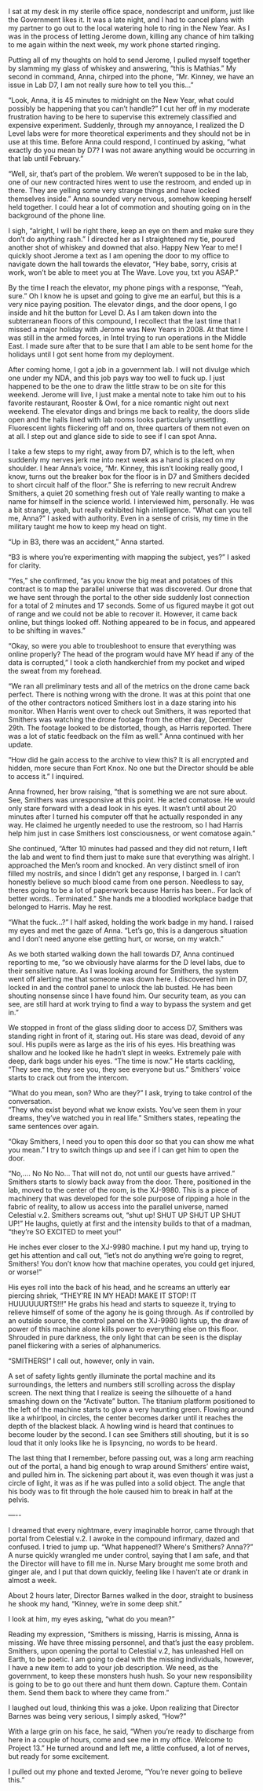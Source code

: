 I sat at my desk in my sterile office space, nondescript and uniform, just like the Government likes it. It was a late night, and I had to cancel plans with my partner to go out to the local watering hole to ring in the New Year. As I was in the process of letting Jerome down, killing any chance of him talking to me again within the next week, my work phone started ringing.

  
Putting all of my thoughts on hold to send Jerome, I pulled myself together by slamming my glass of whiskey and answering, “this is Mathias.” My second in command, Anna, chirped into the phone, “Mr. Kinney, we have an issue in Lab D7, I am not really sure how to tell you this…”

  
“Look, Anna, it is 45 minutes to midnight on the New Year, what could possibly be happening that you can’t handle?” I cut her off in my moderate frustration having to be here to supervise this extremely classified and expensive experiment. Suddenly, through my annoyance, I realized the D Level labs were for more theoretical experiments and they should not be in use at this time. Before Anna could respond, I continued by asking, “what exactly do you mean by D7? I was not aware anything would be occurring in that lab until February.”  


“Well, sir, that’s part of the problem. We weren’t supposed to be in the lab, one of our new contracted hires went to use the restroom, and ended up in there. They are yelling some very strange things and have locked themselves inside.” Anna sounded very nervous, somehow keeping herself held together. I could hear a lot of commotion and shouting going on in the background of the phone line.  


I sigh, “alright, I will be right there, keep an eye on them and make sure they don’t do anything rash.” I directed her as I straightened my tie, poured another shot of whiskey and downed that also. Happy New Year to me! I quickly shoot Jerome a text as I am opening the door to my office to navigate down the hall towards the elevator, “Hey babe, sorry, crisis at work, won’t be able to meet you at The Wave. Love you, txt you ASAP.”  


By the time I reach the elevator, my phone pings with a response, “Yeah, sure.” Oh I know he is upset and going to give me an earful, but this is a very nice paying position. The elevator dings, and the door opens, I go inside and hit the button for Level D. As I am taken down into the subterranean floors of this compound, I recollect that the last time that I missed a major holiday with Jerome was New Years in 2008. At that time I was still in the armed forces, in Intel trying to run operations in the Middle East. I made sure after that to be sure that I am able to be sent home for the holidays until I got sent home from my deployment.  


After coming home, I got a job in a government lab. I will not divulge which one under my NDA, and this job pays way too well to fuck up. I just happened to be the one to draw the little straw to be on site for this weekend. Jerome will live, I just make a mental note to take him out to his favorite restaurant, Rooster & Owl, for a nice romantic night out next weekend. The elevator dings and brings me back to reality, the doors slide open and the halls lined with lab rooms looks particularly unsettling. Fluorescent lights flickering off and on, three quarters of them not even on at all. I step out and glance side to side to see if I can spot Anna.  


I take a few steps to my right, away from D7, which is to the left, when suddenly my nerves jerk me into next week as a hand is placed on my shoulder. I hear Anna’s voice, “Mr. Kinney, this isn’t looking really good, I know, turns out the breaker box for the floor is in D7 and Smithers decided to short circuit half of the floor.” She is referring to new recruit Andrew Smithers, a quiet 20 something fresh out of Yale really wanting to make a name for himself in the science world. I interviewed him, personally. He was a bit strange, yeah, but really exhibited high intelligence. “What can you tell me, Anna?” I asked with authority. Even in a sense of crisis, my time in the military taught me how to keep my head on tight.  


“Up in B3, there was an accident,” Anna started.  


“B3 is where you’re experimenting with mapping the subject, yes?” I asked for clarity.  


“Yes,” she confirmed, “as you know the big meat and potatoes of this contract is to map the parallel universe that was discovered. Our drone that we have sent through the portal to the other side suddenly lost connection for a total of 2 minutes and 17 seconds. Some of us figured maybe it got out of range and we could not be able to recover it. However, it came back online, but things looked off. Nothing appeared to be in focus, and appeared to be shifting in waves.”  


“Okay, so were you able to troubleshoot to ensure that everything was online properly? The head of the program would have MY head if any of the data is corrupted,” I took a cloth handkerchief from my pocket and wiped the sweat from my forehead.  


“We ran all preliminary tests and all of the metrics on the drone came back perfect. There is nothing wrong with the drone. It was at this point that one of the other contractors noticed Smithers lost in a daze staring into his monitor. When Harris went over to check out Smithers, it was reported that Smithers was watching the drone footage from the other day, December 29th. The footage looked to be distorted, though, as Harris reported. There was a lot of static feedback on the film as well.” Anna continued with her update.  


“How did he gain access to the archive to view this? It is all encrypted and hidden, more secure than Fort Knox. No one but the Director should be able to access it.” I inquired.  


Anna frowned, her brow raising, “that is something we are not sure about. See, Smithers was unresponsive at this point. He acted comatose. He would only stare forward with a dead look in his eyes. It wasn’t until about 20 minutes after I turned his computer off that he actually responded in any way. He claimed he urgently needed to use the restroom, so I had Harris help him just in case Smithers lost consciousness, or went comatose again.”  


She continued, “After 10 minutes had passed and they did not return, I left the lab and went to find them just to make sure that everything was alright. I approached the Men’s room and knocked. An very distinct smell of iron filled my nostrils, and since I didn’t get any response, I barged in. I can’t honestly believe so much blood came from one person. Needless to say, theres going to be a lot of paperwork because Harris has been.. For lack of better words.. Terminated.” She hands me a bloodied workplace badge that belonged to Harris. May he rest.  


“What the fuck…?” I half asked, holding the work badge in my hand. I raised my eyes and met the gaze of Anna. “Let’s go, this is a dangerous situation and I don’t need anyone else getting hurt, or worse, on my watch.”  


As we both started walking down the hall towards D7, Anna continued reporting to me, “so we obviously have alarms for the D level labs, due to their sensitive nature. As I was looking around for Smithers, the system went off alerting me that someone was down here. I discovered him in D7, locked in and the control panel to unlock the lab busted. He has been shouting nonsense since I have found him. Our security team, as you can see, are still hard at work trying to find a way to bypass the system and get in.”  


We stopped in front of the glass sliding door to access D7, Smithers was standing right in front of it, staring out. His stare was dead, devoid of any soul. His pupils were as large as the iris of his eyes. His breathing was shallow and he looked like he hadn’t slept in weeks. Extremely pale with deep, dark bags under his eyes. “The time is now.” He starts cackling, “They see me, they see you, they see everyone but us.” Smithers’ voice starts to crack out from the intercom.  


“What do you mean, son? Who are they?” I ask, trying to take control of the conversation.  
“They who exist beyond what we know exists. You’ve seen them in your dreams, they’ve watched you in real life.” Smithers states, repeating the same sentences over again.  


“Okay Smithers, I need you to open this door so that you can show me what you mean.” I try to switch things up and see if I can get him to open the door.  


“No,.... No No No… That will not do, not until our guests have arrived.” Smithers starts to slowly back away from the door. There, positioned in the lab, moved to the center of the room, is the XJ-9980. This is a piece of machinery that was developed for the sole purpose of ripping a hole in the fabric of reality, to allow us access into the parallel universe, named Celestial v.2. Smithers screams out, “shut up! SHUT UP SHUT UP SHUT UP!” He laughs, quietly at first and the intensity builds to that of a madman, “they’re SO EXCITED to meet you!”  


He inches ever closer to the XJ-9980 machine. I put my hand up, trying to get his attention and call out, “let’s not do anything we’re going to regret, Smithers! You don’t know how that machine operates, you could get injured, or worse!”  


His eyes roll into the back of his head, and he screams an utterly ear piercing shriek, “THEY’RE IN MY HEAD! MAKE IT STOP! IT HUUUUUURTS!!!” He grabs his head and starts to squeeze it, trying to relieve himself of some of the agony he is going through. As if controlled by an outside source, the control panel on the XJ-9980 lights up, the draw of power of this machine alone kills power to everything else on this floor. Shrouded in pure darkness, the only light that can be seen is the display panel flickering with a series of alphanumerics.  


“SMITHERS!” I call out, however, only in vain.  


A set of safety lights gently illuminate the portal machine and its surroundings, the letters and numbers still scrolling across the display screen. The next thing that I realize is seeing the silhouette of a hand smashing down on the “Activate” button. The titanium platform positioned to the left of the machine starts to glow a very haunting green. Flowing around like a whirlpool, in circles, the center becomes darker until it reaches the depth of the blackest black. A howling wind is heard that continues to become louder by the second. I can see Smithers still shouting, but it is so loud that it only looks like he is lipsyncing, no words to be heard.  


The last thing that I remember, before passing out, was a long arm reaching out of the portal, a hand big enough to wrap around Smithers’ entire waist, and pulled him in. The sickening part about it, was even though it was just a circle of light, it was as if he was pulled into a solid object. The angle that his body was to fit through the hole caused him to break in half at the pelvis.  


—--  


I dreamed that every nightmare, every imaginable horror, came through that portal from Celestial v.2. I awoke in the compound infirmary, dazed and confused. I tried to jump up. “What happened!? Where's Smithers? Anna??” A nurse quickly wrangled me under control, saying that I am safe, and that the Director will have to fill me in. Nurse Mary brought me some broth and ginger ale, and I put that down quickly, feeling like I haven’t ate or drank in almost a week.  


About 2 hours later, Director Barnes walked in the door, straight to business he shook my hand, “Kinney, we’re in some deep shit.”  


I look at him, my eyes asking, “what do you mean?”  


Reading my expression, “Smithers is missing, Harris is missing, Anna is missing. We have three missing personnel, and that’s just the easy problem. Smithers, upon opening the portal to Celestial v.2, has unleashed Hell on Earth, to be poetic. I am going to deal with the missing individuals, however, I have a new item to add to your job description. We need, as the government, to keep these monsters hush hush. So your new responsibility is going to be to go out there and hunt them down. Capture them. Contain them. Send them back to where they came from.”  


I laughed out loud, thinking this was a joke. Upon realizing that Director Barnes was being very serious, I simply asked, “How?”  


With a large grin on his face, he said, “When you’re ready to discharge from here in a couple of hours, come and see me in my office. Welcome to Project 13.” He turned around and left me, a little confused, a lot of nerves, but ready for some excitement.  


I pulled out my phone and texted Jerome, “You’re never going to believe this.”